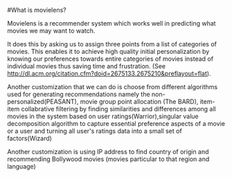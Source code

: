 
#What is movielens?
 
Movielens is a recommender system which works well in predicting what movies we may want to watch.

It does this by asking us to assign three points from a list of categories of movies. This enables it to achieve high quality initial personalization by knowing our preferences towards entire categories of movies instead of individual movies thus saving time and frustration. (See http://dl.acm.org/citation.cfm?doid=2675133.2675210&preflayout=flat).

Another customization that we can do is choose from different algorithms used for generating recommendations namely the non-personalized(PEASANT), movie group point allocation (The BARD), item-item collabrative filtering by finding similarities and differences among all movies in the system based on user ratings(Warrior),singular value decomposition algorithm to capture essential preference aspects of a movie or a user and turning all user's ratings data into a small set of factors(Wizard)

Another customization is using IP address to find country of origin and recommending Bollywood movies (movies particular to that region and language)
